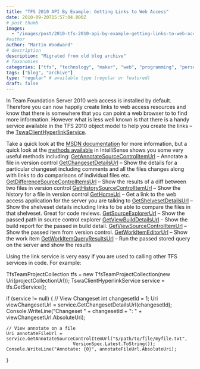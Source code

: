 ```yaml
---
title: "TFS 2010 API By Example: Getting Links to Web Access"
date: 2010-09-20T15:57:04.000Z
# post thumb
images:
  - "/images/post/2010-tfs-2010-api-by-example-getting-links-to-web-access.jpg"
#author
author: "Martin Woodward"
# description
description: "Migrated from old blog archive"
# Taxonomies
categories: ["tfs", "technology", "maker", "web", "programming", "personal"]
tags: ["blog", "archive"]
type: "regular" # available type (regular or featured)
draft: false
---
```


In Team Foundation Server 2010 web access is installed by default. Therefore you can now happily create links to web access resources and know that there is somewhere that you can point a web browser to to find more information. However what is less well known is that there is a handy service available in the TFS 2010 object model to help you create the links – the [TswaClientHyperlinkService](http://msdn.microsoft.com/en-us/library/ff734705.aspx).

Take a quick look at the [MSDN documentation](http://msdn.microsoft.com/en-us/library/ff734705.aspx) for more information, but a quick look at the [methods available](http://msdn.microsoft.com/en-us/library/ff734705.aspx) in IntelliSense shows you some very useful methods including: [GetAnnotateSourceControlItemUrl](http://msdn.microsoft.com/en-us/library/ff738094.aspx) – Annotate a file in version control [GetChangesetDetailsUrl](http://msdn.microsoft.com/en-us/library/ff731890.aspx) – Show the details for a particular changeset including comments and all the files changes along with links to do comparisons of individual files etc. [GetDifferenceSourceControlItemsUrl](http://msdn.microsoft.com/en-us/library/ff735213.aspx) – Show the results of a diff between two files in version control [GetHistorySourceControlItemUrl](http://msdn.microsoft.com/en-us/library/ff731683.aspx) – Show the history for a file in version control [GetHomeUrl](http://msdn.microsoft.com/en-us/library/ff734672.aspx) – Get a link to the web access application for the server you are talking to [GetShelvesetDetailsUrl](http://msdn.microsoft.com/en-us/library/ff732568.aspx) – Show the shelveset details including links to be able to compare the files in that shelveset. Great for code reviews. [GetSourceExplorerUrl](http://msdn.microsoft.com/en-us/library/ff734143.aspx) – Show the passed path in source control explorer [GetViewBuildDetailsUrl](http://msdn.microsoft.com/en-us/library/ff737275.aspx) – Show the build report for the passed in build detail. [GetViewSourceControlItemUrl](http://msdn.microsoft.com/en-us/library/ff737186.aspx) – Show the passed item from version control. [GetWorkItemEditorUrl](http://msdn.microsoft.com/en-us/library/ff736178.aspx) – Show the work item [GetWorkItemQueryResultsUrl](http://msdn.microsoft.com/en-us/library/ff731630.aspx) – Run the passed stored query on the server and show the results

Using the link service is very easy if you are used to calling other TFS services in code. For example:

TfsTeamProjectCollection tfs = new TfsTeamProjectCollection(new Uri(projectCollectionUrl));
TswaClientHyperlinkService service = tfs.GetService<TswaClientHyperlinkService>();

if (service != null)
{
// View Changeset
int changesetId = 1;
Uri viewChangesetUrl = service.GetChangesetDetailsUrl(changesetId);
Console.WriteLine("Changeset " + changesetId + ": " + viewChangesetUrl.AbsoluteUri);

    // View annotate on a file
    Uri annotateFileUrl = service.GetAnnotateSourceControlItemUrl("$/path/to/file/myfile.txt",
                             VersionSpec.Latest.ToString());
    Console.WriteLine("Annotate: {0}", annotateFileUrl.AbsoluteUri);

}
